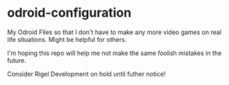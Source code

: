 # odroid-configuration
My Odroid Files so that I don't have to make any more video games on real life situations.  Might be helpful for others.

I'm hoping this repo will help me not make the same foolish mistakes in the future.

Consider Rigel Development on hold until futher notice!

